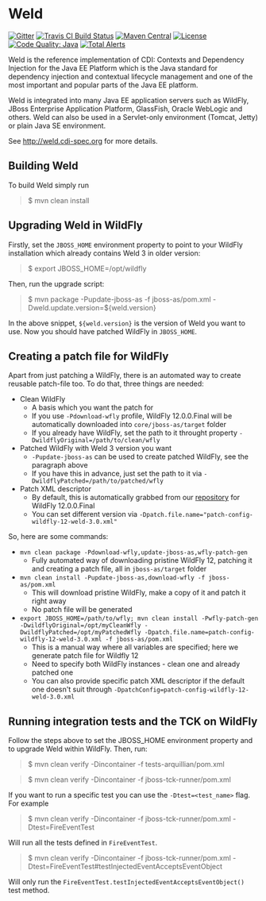 Weld
====

[![Gitter](https://badges.gitter.im/Join%20Chat.svg)](https://gitter.im/weld/user)
[![Travis CI Build Status](https://img.shields.io/travis/weld/core/master.svg)](https://travis-ci.org/weld/core)
[![Maven Central](http://img.shields.io/maven-central/v/org.jboss.weld.se/weld-se-shaded.svg)](http://search.maven.org/#search%7Cga%7C1%7Ca%3A%22weld-core-impl%22)
[![License](https://img.shields.io/badge/license-Apache%20License%202.0-yellow.svg)](http://www.apache.org/licenses/LICENSE-2.0.html)
[![Code Quality: Java](https://img.shields.io/lgtm/grade/java/g/weld/core.svg?logo=lgtm&logoWidth=18)](https://lgtm.com/projects/g/weld/core/context:java)
[![Total Alerts](https://img.shields.io/lgtm/alerts/g/weld/core.svg?logo=lgtm&logoWidth=18)](https://lgtm.com/projects/g/weld/core/alerts)

Weld is the reference implementation of CDI: Contexts and Dependency Injection for the Java EE Platform which is the Java standard for dependency injection and contextual lifecycle management and one of the most important and popular parts of the Java EE platform.

Weld is integrated into many Java EE application servers such as WildFly, JBoss Enterprise Application Platform, GlassFish, Oracle WebLogic and others. Weld can also be used in a Servlet-only environment (Tomcat, Jetty) or plain Java SE environment.

See http://weld.cdi-spec.org for more details.

Building Weld
-------------

To build Weld simply run

> $ mvn clean install

Upgrading Weld in WildFly
-------------------------

Firstly, set the `JBOSS_HOME` environment property to point to your WildFly installation which already contains Weld 3 in older version:

> $ export JBOSS_HOME=/opt/wildfly

Then, run the upgrade script:

> $ mvn package -Pupdate-jboss-as -f jboss-as/pom.xml -Dweld.update.version=${weld.version}

In the above snippet, `${weld.version}` is the version of Weld you want to use.
Now you should have patched WildFly in `JBOSS_HOME`.

Creating a patch file for WildFly
---------------------------------

Apart from just patching a WildFly, there is an automated way to create reusable patch-file too.
To do that, three things are needed:
* Clean WildFly
  * A basis which you want the patch for
  * If you use `-Pdownload-wfly` profile, WildFly 12.0.0.Final will be automatically downloaded into `core/jboss-as/target` folder
  * If you already have WildFly, set the path to it throught property `-DwildflyOriginal=/path/to/clean/wfly`
* Patched WildFly with Weld 3 version you want
  * `-Pupdate-jboss-as` can be used to create patched WildFly, see the paragraph above
  * If you have this in advance, just set the path to it via `-DwildflyPatched=/path/to/patched/wfly`
* Patch XML descriptor
  * By default, this is automatically grabbed from our [repository](https://github.com/weld/build/tree/master/wildfly) for WildFly 12.0.0.Final
  * You can set different version via `-Dpatch.file.name="patch-config-wildfly-12-weld-3.0.xml"`

So, here are some commands:
* `mvn clean package -Pdownload-wfly,update-jboss-as,wfly-patch-gen`
  * Fully automated way of downloading pristine WildFly 12, patching it and creating a patch file, all in `jboss-as/target` folder
* `mvn clean install -Pupdate-jboss-as,download-wfly -f jboss-as/pom.xml`
  * This will download pristine WildFly, make a copy of it and patch it right away
  * No patch file will be generated
* `export JBOSS_HOME=/path/to/wfly; mvn clean install -Pwfly-patch-gen -DwildflyOriginal=/opt/myCleanWfly -DwildflyPatched=/opt/myPatchedWfly -Dpatch.file.name=patch-config-wildfly-12-weld-3.0.xml -f jboss-as/pom.xml`
  * This is a manual way where all variables are specified; here we generate patch file for Wildfly 12
  * Need to specify both WildFly instances - clean one and already patched one
  * You can also provide specific patch XML descriptor if the default one doesn't suit through `-DpatchConfig=patch-config-wildfly-12-weld-3.0.xml`

Running integration tests and the TCK on WildFly
----------------------------------------------------

Follow the steps above to set the JBOSS_HOME environment property and to upgrade Weld
within WildFly. Then, run:

> $ mvn clean verify -Dincontainer -f tests-arquillian/pom.xml

> $ mvn clean verify -Dincontainer -f jboss-tck-runner/pom.xml

If you want to run a specific test you can use the `-Dtest=<test_name>` flag. For example 

> $ mvn clean verify -Dincontainer -f jboss-tck-runner/pom.xml -Dtest=FireEventTest

Will run all the tests defined in `FireEventTest`.

> $ mvn clean verify -Dincontainer -f jboss-tck-runner/pom.xml -Dtest=FireEventTest#testInjectedEventAcceptsEventObject

Will only run the `FireEventTest.testInjectedEventAcceptsEventObject()` test method.
